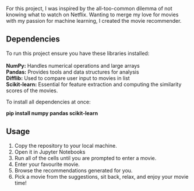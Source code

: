 For this project, I was inspired by the all-too-common dilemma of not knowing what to watch on Netflix. Wanting to merge my love for movies with my passion for machine learning, I created the movie recommender.

## Dependencies
To run this project ensure you have these libraries installed:<br><br>
**NumPy:** Handles numerical operations and large arrays<br>
**Pandas:** Provides tools and data structures for analysis<br>
**Difflib:** Used to compare user input to movies in list<br>
**Scikit-learn:** Essential for feature extraction and computing the similarity scores of the movies.

To install all dependencies at once:

**pip install numpy pandas scikit-learn**

## Usage
1. Copy the repository to your local machine.
2. Open it in Jupyter Notebooks
3. Run all of the cells until you are prompted to enter a movie.
4. Enter your favourite movie.
5. Browse the recommendations generated for you.
6. Pick a movie from the suggestions, sit back, relax, and enjoy your movie time!
